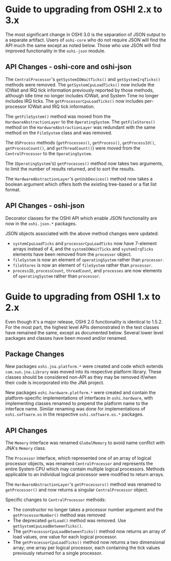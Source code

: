 # Guide to upgrading from OSHI 2.x to 3.x

The most significant change in OSHI 3.0 is the separation of JSON output to a
separate artifact. Users of `oshi-core` who do not require JSON will find the
API much the same except as noted below.  Those who use JSON will find improved
functionality in the `oshi-json` module.

## API Changes - oshi-core and oshi-json

The `CentralProcessor`'s `getSystemIOWaitTicks()` and `getSystemIrqTicks()` 
methods were removed. The `getSystemCpuLoadTicks()` now include the IOWait and
IRQ tick information previously reported by those methods, although Idle time
no longer includes IOWait, and System Time no longer includes IRQ ticks. The
`getProcessorCpuLoadTicks()` now includes per-processor IOWait and IRQ tick
information.

The `getFileSystem()` method was moved from the `HardwareAbstractionLayer` to
the `OperatingSystem`.  The `getFileStores()` method on the
`HardwareAbstractionLayer` was redundant with the same method on the
`FileSystem` class and was removed.

The `OSProcess` methods (`getProcesses()`, `getProcess()`, `getProcessId()`,
`getProcessCount()`, and `getThreadCount()`) were moved from the
`CentralProcessor` to the `OperatingSystem`.

The (`OperatingSystem`'s) `getProcesses()` method now takes two arguments, to
limit the number of results returned, and to sort the results.

The `HardwareAbstractionLayer`'s `getUsbDevices()` method now takes a boolean
argument which offers both the existing tree-based or a flat list format.

## API Changes - oshi-json

Decorator classes for the OSHI API which enable JSON functionality are now in
the `oshi.json.*` packages.

JSON objects associated with the above method changes were updated:
 - `systemCpuLoadTicks` and `processorCpuLoadTicks` now have 7-element arrays
 instead of 4, and the `systemIOWaitTicks` and `systemIrqTicks` elements have
 been removed from the `processor` object.
 - `fileSystem` is now an element of `operatingSystem` rather than `processor`.
 - `fileStores` is now an element of `fileSystem` rather than `processor`.
 - `processID`, `processCount`, `threadCount`, and `processes` are now 
 elements of `operatingSystem` rather than `processor`.

# Guide to upgrading from OSHI 1.x to 2.x

Even though it's a major release, OSHI 2.0 functionality is identical to
1.5.2.  For the most part, the highest level APIs demonstrated in the test
classes have remained the same, except as documented below.  Several lower
level packages and classes have been moved and/or renamed.

## Package Changes

New packages `oshi.jna.platform.*` were created and code which extends
`com.sun.jna.Library` was moved into its respective platform library.  These
classes should be considered non-API as they may be removed if/when their
code is incorporated into the JNA project.

New packages `oshi.hardware.platform.*` were created and contain the 
platform-specific implementations of interfaces in `oshi.hardware`, with
implementing classes renamed to prepend the platform name to the interface
name.  Similar renaming was done for implementations of `oshi.software.os`
in the respective `oshi.software.os.*` packages.

## API Changes

The `Memory` interface was renamed `GlobalMemory` to avoid name conflict with
JNA's `Memory` class.

The `Processor` interface, which represented one of an array of logical
processor objects, was renamed `CentralProcessor` and represents the entire
System CPU which may contain multiple logical processors.  Methods applicable
to an individual logical processor were modified to return arrays.  

The `HardwareAbstractionLayer`'s `getProcessors()` method was renamed to
`getProcessor()` and now returns a singular `CentralProcessor` object.

Specific changes to `CentralProcessor` methods:
* The constructor no longer takes a processor number argument and the 
`getProcessorNumber()` method was removed
* The deprecated `getLoad()` method was removed. Use 
`getSystemCpuLoadBetweenTicks()`.
* The `getProcessorCpuLoadBetweenTicks()` method now returns an array of
load values, one value for each logical processor.
* The `getProcessorCpuLoadTicks()` method now returns a two dimensional
array; one array per logical processor, each containing the tick values
previously returned for a single processor.
